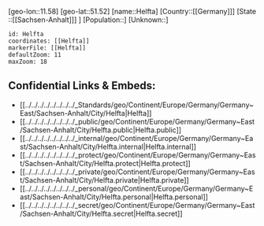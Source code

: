 ﻿---
location: [51.52,11.58]
mapzoom: [7,12] 
mapmarker: city 
type: City
tags:
- geo/City


SpocWebEntityId: 30871
isDeleted: false
confidential: public

---
[geo-lon::11.58]
[geo-lat::51.52]
[name::Helfta]
[Country::[[Germany]]]
[State ::[[Sachsen-Anhalt]]] ]
[Population::]
[Unknown::]


```leaflet
id: Helfta
coordinates: [[Helfta]]
markerFile: [[Helfta]]
defaultZoom: 11 
maxZoom: 18
```


## Confidential Links & Embeds: 
- [[../../../../../../../../_Standards/geo/Continent/Europe/Germany/Germany~East/Sachsen-Anhalt/City/Helfta|Helfta]] 
- [[../../../../../../../../_public/geo/Continent/Europe/Germany/Germany~East/Sachsen-Anhalt/City/Helfta.public|Helfta.public]] 
- [[../../../../../../../../_internal/geo/Continent/Europe/Germany/Germany~East/Sachsen-Anhalt/City/Helfta.internal|Helfta.internal]] 
- [[../../../../../../../../_protect/geo/Continent/Europe/Germany/Germany~East/Sachsen-Anhalt/City/Helfta.protect|Helfta.protect]] 
- [[../../../../../../../../_private/geo/Continent/Europe/Germany/Germany~East/Sachsen-Anhalt/City/Helfta.private|Helfta.private]] 
- [[../../../../../../../../_personal/geo/Continent/Europe/Germany/Germany~East/Sachsen-Anhalt/City/Helfta.personal|Helfta.personal]] 
- [[../../../../../../../../_secret/geo/Continent/Europe/Germany/Germany~East/Sachsen-Anhalt/City/Helfta.secret|Helfta.secret]] 
